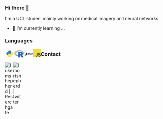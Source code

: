 ### Hi there 👋

I'm a UCL student mainly working on medical imagery and neural networks

- 🌱 I’m currently learning ...  


<!--  -->

<!--
**lukemshepherd/lukemshepherd** is a ✨ _special_ ✨ repository because its `README.md` (this file) appears on your GitHub profile.

Here are some ideas to get you started:

- 🔭 I’m currently working on ...
- 🌱 I’m currently learning ...


[<img align="left" alt="JavaScript" width="26px" src="https://raw.githubusercontent.com/github/explore/80688e429a7d4ef2fca1e82350fe8e3517d3494d/topics/javascript/javascript.png" />]

https://raw.githubusercontent.com/github/explore/80688e429a7d4ef2fca1e82350fe8e3517d3494d/topics/swift/swift.png

https://raw.githubusercontent.com/github/explore/80688e429a7d4ef2fca1e82350fe8e3517d3494d/topics/cpp/cpp.png


- 👯 I’m looking to collaborate on ...
- 🤔 I’m looking for help with ...
- 💬 Ask me about ...
- 📫 How to reach me: ...
- 😄 Pronouns: ...
- ⚡ Fun fact: ...
-->

### Languages
<img align="left" alt="Python" width="30px" src="https://raw.githubusercontent.com/github/explore/80688e429a7d4ef2fca1e82350fe8e3517d3494d/topics/python/python.png" />
<img align="left" alt="R" width="30px" src="https://raw.githubusercontent.com/github/explore/80688e429a7d4ef2fca1e82350fe8e3517d3494d/topics/r/r.png" />
<img align="left" alt="Bash" width="30px" src="https://raw.githubusercontent.com/github/explore/80688e429a7d4ef2fca1e82350fe8e3517d3494d/topics/bash/bash.png" />
<img align="left" alt="JavaScript" width="26px" src="https://raw.githubusercontent.com/github/explore/80688e429a7d4ef2fca1e82350fe8e3517d3494d/topics/javascript/javascript.png" />



### Contact
[<img align="left" alt="lukemshepherd | Reserchgate" width="26px" src="https://simpleicons.org/icons/researchgate.svg" />][Reserchgate]
[<img align="left" alt="lmortshepherd | twitter" width="26px" src="https://simpleicons.org/icons/twitter.svg" />][Twitter]



[Reserchgate]: https://www.researchgate.net/profile/Luke_Shepherd3
[Twitter]: https://twitter.com/lmortshepherd